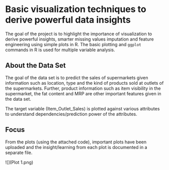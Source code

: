 # Basic visualization techniques to derive powerful data insights

The goal of the project is to highlight the importance of visualization to derive powerful insights, smarter missing values imputation and feature engineering using simple plots in R. The basic plotting and `ggplot` commands in R is used for multiple variable analysis.

## About the Data Set

The goal of the data set is to predict the sales of supermarkets given information such as location, type and the kind of products sold at outlets of the supermarkets. Further, product information such as item visibility in the supermarket, the fat content and MRP are other important features given in the data set. 

The target variable (Item_Outlet_Sales) is plotted against various attributes to understand dependencies/prediction power of the attributes.

## Focus

From the plots (using the attached code), important plots have been uploaded and the insight/learning from each plot is documented in a separate file.


![](Plot 1.png)



